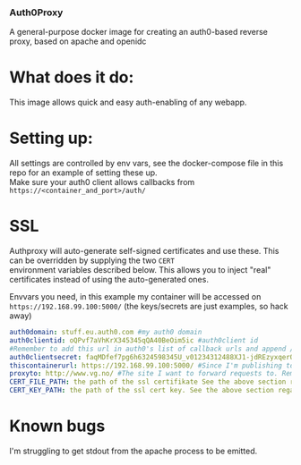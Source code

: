 ### Auth0Proxy
A general-purpose docker image for creating an auth0-based reverse proxy, based on apache and openidc

# What does it do:
This image allows quick and easy auth-enabling of any webapp.

# Setting up:
All settings are controlled by env vars, 
see the docker-compose file in this repo for an example of setting these up.   
Make sure your auth0 client allows callbacks from `https://<container_and_port>/auth/`

# SSL
Authproxy will auto-generate self-signed certificates and use these. This can be overridden by supplying the two `CERT`   
environment variables described below. This allows you to inject "real" certificates instead of using the auto-generated ones.


Envvars you need, in this example my container will be accessed on `https://192.168.99.100:5000/`
(the keys/secrets are just examples, so hack away)
```yaml
auth0domain: stuff.eu.auth0.com #my auth0 domain
auth0clientid: oQPvf7aVhKrX345345qQA40BeOim5ic #auth0client id
#Remember to add this url in auth0's list of callback urls and append /auth/, for example https://192.168.99.100:5000/auth/
auth0clientsecret: faqMDfef7pg6h6324598345U_v01234312488XJ1-jdREzyxqerOh #auth0client secret
thiscontainerurl: https://192.168.99.100:5000/ #Since I'm publishing to port 5000, this will be the url to hit in my browser. Remember the trailing slash
proxyto: http://www.vg.no/ #The site I want to forward requests to. Remember the trailing slash
CERT_FILE_PATH: the path of the ssl certifikate See the above section regarding certs!!
CERT_KEY_PATH: the path of the ssl cert key. See the above section regarding certs!!
```

# Known bugs
I'm struggling to get stdout from the apache process to be emitted.